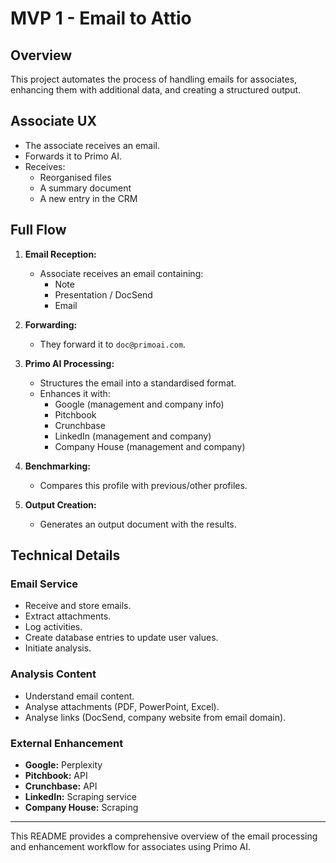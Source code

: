 # MVP 1 - Email to Attio

## Overview

This project automates the process of handling emails for associates, enhancing them with additional data, and creating a structured output.

## Associate UX

- The associate receives an email.
- Forwards it to Primo AI.
- Receives:
  - Reorganised files
  - A summary document
  - A new entry in the CRM

## Full Flow

1. **Email Reception:**

   - Associate receives an email containing:
     - Note
     - Presentation / DocSend
     - Email

2. **Forwarding:**

   - They forward it to `doc@primoai.com`.

3. **Primo AI Processing:**

   - Structures the email into a standardised format.
   - Enhances it with:
     - Google (management and company info)
     - Pitchbook
     - Crunchbase
     - LinkedIn (management and company)
     - Company House (management and company)

4. **Benchmarking:**

   - Compares this profile with previous/other profiles.

5. **Output Creation:**
   - Generates an output document with the results.

## Technical Details

### Email Service

- Receive and store emails.
- Extract attachments.
- Log activities.
- Create database entries to update user values.
- Initiate analysis.

### Analysis Content

- Understand email content.
- Analyse attachments (PDF, PowerPoint, Excel).
- Analyse links (DocSend, company website from email domain).

### External Enhancement

- **Google:** Perplexity
- **Pitchbook:** API
- **Crunchbase:** API
- **LinkedIn:** Scraping service
- **Company House:** Scraping

---

This README provides a comprehensive overview of the email processing and enhancement workflow for associates using Primo AI.
